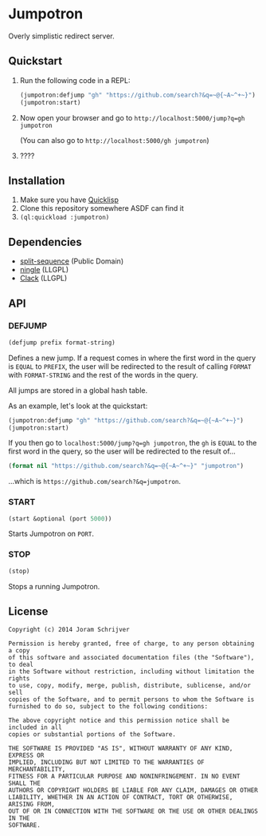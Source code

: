 Jumpotron
=========

Overly simplistic redirect server.

Quickstart
----------

1. Run the following code in a REPL:

    ```lisp
    (jumpotron:defjump "gh" "https://github.com/search?&q=~@{~A~^+~}")
    (jumpotron:start)
    ```

2. Now open your browser and go to `http://localhost:5000/jump?q=gh jumpotron`

   (You can also go to `http://localhost:5000/gh jumpotron`)
3. ????

Installation
------------

1. Make sure you have [Quicklisp](http://www.quicklisp.org/)
2. Clone this repository somewhere ASDF can find it
3. `(ql:quickload :jumpotron)`

Dependencies
------------

- [split-sequence](http://www.cliki.net/split-sequence) (Public Domain)
- [ningle](https://github.com/fukamachi/ningle) (LLGPL)
- [Clack](https://github.com/fukamachi/clack) (LLGPL)

API
---

### DEFJUMP

```lisp
(defjump prefix format-string)
```

Defines a new jump. If a request comes in where the first word in the query is `EQUAL` to `PREFIX`, the user will be redirected to the result of calling `FORMAT` with `FORMAT-STRING` and the rest of the words in the query.

All jumps are stored in a global hash table.

As an example, let's look at the quickstart:

```lisp
(jumpotron:defjump "gh" "https://github.com/search?&q=~@{~A~^+~}")
(jumpotron:start)
```

If you then go to `localhost:5000/jump?q=gh jumpotron`, the `gh` is `EQUAL` to the first word in the query, so the user will be redirected to the result of...

```lisp
(format nil "https://github.com/search?&q=~@{~A~^+~}" "jumpotron")
```

...which is `https://github.com/search?&q=jumpotron`.

### START

```lisp
(start &optional (port 5000))
```

Starts Jumpotron on `PORT`.

### STOP

```lisp
(stop)
```

Stops a running Jumpotron.

License
-------

    Copyright (c) 2014 Joram Schrijver

    Permission is hereby granted, free of charge, to any person obtaining a copy
    of this software and associated documentation files (the "Software"), to deal
    in the Software without restriction, including without limitation the rights
    to use, copy, modify, merge, publish, distribute, sublicense, and/or sell
    copies of the Software, and to permit persons to whom the Software is
    furnished to do so, subject to the following conditions:

    The above copyright notice and this permission notice shall be included in all
    copies or substantial portions of the Software.

    THE SOFTWARE IS PROVIDED "AS IS", WITHOUT WARRANTY OF ANY KIND, EXPRESS OR
    IMPLIED, INCLUDING BUT NOT LIMITED TO THE WARRANTIES OF MERCHANTABILITY,
    FITNESS FOR A PARTICULAR PURPOSE AND NONINFRINGEMENT. IN NO EVENT SHALL THE
    AUTHORS OR COPYRIGHT HOLDERS BE LIABLE FOR ANY CLAIM, DAMAGES OR OTHER
    LIABILITY, WHETHER IN AN ACTION OF CONTRACT, TORT OR OTHERWISE, ARISING FROM,
    OUT OF OR IN CONNECTION WITH THE SOFTWARE OR THE USE OR OTHER DEALINGS IN THE
    SOFTWARE.

